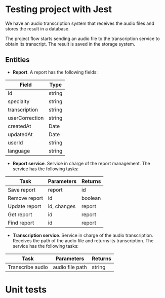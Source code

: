 # Testing project with Jest

We have an audio transcription system that receives the audio files and stores the result in a database.

The project flow starts sending an audio file to the transcription service to obtain its transcript. The result is saved in the storage system.

## Entities

* **Report**. A report has the following fields:

|  Field         |   Type  |
|----------------|---------|
| id             | string  |
| specialty      | string  |
| transcription  | string  |
| userCorrection | string  |
| createdAt      | Date    |
| updatedAt      | Date    |
| userId         | string  |
| language       | string  |

* **Report service**. Service in charge of the report management. The service has the following tasks:

|      Task      | Parameters  | Returns |
|----------------|-------------|---------|
| Save report    | report      | id      |
| Remove report  | id          | boolean |
| Update report  | id, changes | report  |
| Get report     | id          | report  |
| Find report    | id          | report  |


* **Transcription service**. Service in charge of the audio transcription. Receives the path of the audio file and returns its transcription. The service has the following tasks:

|      Task         | Parameters       | Returns |
|-------------------|------------------|---------|
| Transcribe audio  | audio file path  | string  |


# Unit tests
